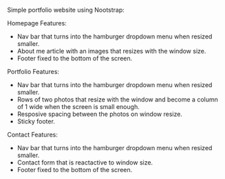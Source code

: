 Simple portfolio website using Nootstrap:

Homepage Features:

* Nav bar that turns into the hamburger dropdown menu when resized smaller.
* About me article with an images that resizes with the window size.
* Footer fixed to the bottom of the screen.

Portfolio Features:

* Nav bar that turns into the hamburger dropdown menu when resized smaller.
* Rows of two photos that resize with the window and become a column of 1 wide when the screen is small enough.
* Resposive spacing between the photos on window resize.
* Sticky footer.

Contact Features:
* Nav bar that turns into the hamburger dropdown menu when resized smaller.
* Contact form that is reactactive to window size.
* Footer fixed to the bottom of the screen.
